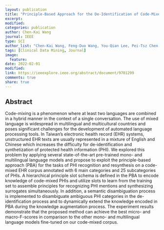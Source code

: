 ```yaml
---
layout: publication
title: "Principle-Based Approach for the De-Identification of Code-Mixed Electronic Health Records"
excerpt:
modified:
categories: publication
author: Chen-Kai Wang
journal: IEEE
type: SCI
author_list: "Chen-Kai Wang, Feng-Duo Wang, You-Qian Lee, Pei-Tsz Chen, Bo-Hong Wang, Chu-Hsien Su, Joseph Chin-Chi Kuo, Chi-Shin Wu, Yi-Ling Chien, Hong-Jie Dai, Vincent S. Tseng, Wen-Lian Hsu"
tags: [Clinical Data Mining, Journal]
image:
  feature:
date: 2022-02-01
modified: 
link: https://ieeexplore.ieee.org/abstract/document/9701299
comments: true
share: true
---
```


## Abstract

Code-mixing is a phenomenon where at least two languages are combined in a hybrid manner in the context of a single conversation. The use of mixed language is widespread in multilingual and multicultural countries and poses significant challenges for the development of automated language processing tools. In Taiwan’s electronic health record (EHR) systems, unstructured EHR texts are usually represented in a mixture of English and Chinese which increases the difficulty for de-identification and synthetization of protected health information (PHI). We explored this problem by applying several state-of-the-art pre-trained mono- and multilingual language models and propose to exploit the principle-based approach (PBA) for the tasks of PHI recognition and resynthesis on a code-mixed EHR corpus annotated with 6 main categories and 25 subcategories of PHIs. A hierarchical principle slot schema is defined in the PBA to encode knowledge of code-mixed PHIs and utilize slots to learn from the training set to assemble principles for recognizing PHI mentions and synthesizing surrogates simultaneously. In addition, a semantic disambiguation process is implemented to disambiguate ambiguous PHI categories in the de-identification process and to dynamically extend the knowledge encoded in PBA during the knowledge augmentation process. The experiment results demonstrate that the proposed method can achieve the best micro- and macro-F-scores in comparison to the other mono- and multilingual language models fine-tuned on our code-mixed corpus.

